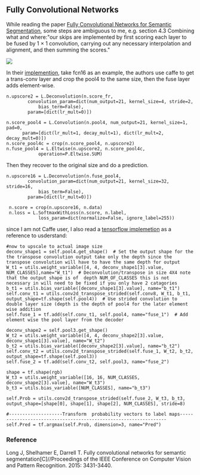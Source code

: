  Fully Convolutional Networks
 ------
While reading the paper [Fully Convolutional Networks
for Semantic Segmentation](https://arxiv.org/pdf/1605.06211.pdf), some steps are ambiguous to me, e.g. section 4.3 Combining what and where:"our skips are implemented by first scoring each layer to be fused by 1 × 1 convolution, carrying out any necessary interpolation and alignment, and then summing the scores."

![](https://i.stack.imgur.com/1IPxQ.png)

In their [implemention](https://github.com/shelhamer/fcn.berkeleyvision.org), take fcn16 as an example, the authors use caffe to get  a trans-conv layer and crop the pool4 to the same size, then the fuse layer adds element-wise.
```
n.upscore2 = L.Deconvolution(n.score_fr,
        convolution_param=dict(num_output=21, kernel_size=4, stride=2,
            bias_term=False),
        param=[dict(lr_mult=0)])

n.score_pool4 = L.Convolution(n.pool4, num_output=21, kernel_size=1, pad=0,
      param=[dict(lr_mult=1, decay_mult=1), dict(lr_mult=2, decay_mult=0)])
n.score_pool4c = crop(n.score_pool4, n.upscore2)
n.fuse_pool4 = L.Eltwise(n.upscore2, n.score_pool4c,
            operation=P.Eltwise.SUM)
```
Then they recover to the original size and do a prediction.
```
n.upscore16 = L.Deconvolution(n.fuse_pool4,
        convolution_param=dict(num_output=21, kernel_size=32, stride=16,
            bias_term=False),
        param=[dict(lr_mult=0)])

 n.score = crop(n.upscore16, n.data)
 n.loss = L.SoftmaxWithLoss(n.score, n.label,
            loss_param=dict(normalize=False, ignore_label=255))
 ```

since I am not Caffe user, I also read a [tensorflow implemetion](https://github.com/sagieppel/Fully-convolutional-neural-network-FCN-for-semantic-segmentation-Tensorflow-implementation/blob/master/BuildNetVgg16.py) as a reference to usderstand:

```
#now to upscale to actual image size
deconv_shape1 = self.pool4.get_shape()  # Set the output shape for the the transpose convolution output take only the depth since the transpose convolution will have to have the same depth for output
W_t1 = utils.weight_variable([4, 4, deconv_shape1[3].value, NUM_CLASSES],name="W_t1")  # Deconvolution/transpose in size 4X4 note that the output shape is of  depth NUM_OF_CLASSES this is not necessary in will need to be fixed if you only have 2 catagories
b_t1 = utils.bias_variable([deconv_shape1[3].value], name="b_t1")
self.conv_t1 = utils.conv2d_transpose_strided(self.conv8, W_t1, b_t1, output_shape=tf.shape(self.pool4))  # Use strided convolution to double layer size (depth is the depth of pool4 for the later element wise addition
self.fuse_1 = tf.add(self.conv_t1, self.pool4, name="fuse_1")  # Add element wise the pool layer from the decoder

deconv_shape2 = self.pool3.get_shape()
W_t2 = utils.weight_variable([4, 4, deconv_shape2[3].value, deconv_shape1[3].value], name="W_t2")
b_t2 = utils.bias_variable([deconv_shape2[3].value], name="b_t2")
self.conv_t2 = utils.conv2d_transpose_strided(self.fuse_1, W_t2, b_t2, output_shape=tf.shape(self.pool3))
self.fuse_2 = tf.add(self.conv_t2, self.pool3, name="fuse_2")

shape = tf.shape(rgb)
W_t3 = utils.weight_variable([16, 16, NUM_CLASSES, deconv_shape2[3].value], name="W_t3")
b_t3 = utils.bias_variable([NUM_CLASSES], name="b_t3")

self.Prob = utils.conv2d_transpose_strided(self.fuse_2, W_t3, b_t3, output_shape=[shape[0], shape[1], shape[2], NUM_CLASSES], stride=8)

#--------------------Transform  probability vectors to label maps-----------------------------------------------------------------
self.Pred = tf.argmax(self.Prob, dimension=3, name="Pred")
```
### Reference

Long J, Shelhamer E, Darrell T. Fully convolutional networks for semantic segmentation[C]//Proceedings of the IEEE Conference on Computer Vision and Pattern Recognition. 2015: 3431-3440.

